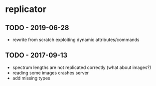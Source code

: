 # replicator

## TODO - 2019-06-28
 * rewrite from scratch exploiting dynamic attributes/commands

## TODO - 2017-09-13
 * spectrum lengths are not replicated correctly (what about images?)
 * reading some images crashes server
 * add missing types
